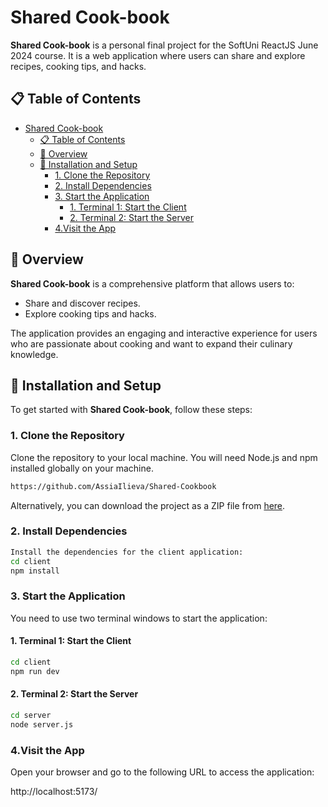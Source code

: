 # Shared Cook-book

**Shared Cook-book** is a personal final project for the SoftUni ReactJS June 2024 course. It is a web application where users can share and explore recipes, cooking tips, and hacks.

## 📋 Table of Contents

- [Shared Cook-book](#shared-cook-book)
  - [📋 Table of Contents](#-table-of-contents)
  - [📖 Overview](#-overview)
  - [🚀 Installation and Setup](#-installation-and-setup)
    - [1. Clone the Repository](#1-clone-the-repository)
    - [2. Install Dependencies](#2-install-dependencies)
    - [3. Start the Application](#3-start-the-application)
      - [1. Terminal 1: Start the Client](#1-terminal-1-start-the-client)
      - [2. Terminal 2: Start the Server](#2-terminal-2-start-the-server)
    - [4.Visit the App](#4visit-the-app)

## 📖 Overview

**Shared Cook-book** is a comprehensive platform that allows users to:

- Share and discover recipes.
- Explore cooking tips and hacks.

The application provides an engaging and interactive experience for users who are passionate about cooking and want to expand their culinary knowledge.

## 🚀 Installation and Setup

To get started with **Shared Cook-book**, follow these steps:

### 1. Clone the Repository

Clone the repository to your local machine. You will need Node.js and npm installed globally on your machine.

```bash
https://github.com/AssiaIlieva/Shared-Cookbook
```

Alternatively, you can download the project as a ZIP file from [here](https://github.com/AssiaIlieva/Shared-Cookbook/archive/refs/heads/main.zip).

### 2. Install Dependencies

```bash
Install the dependencies for the client application:
cd client
npm install
```

### 3. Start the Application

You need to use two terminal windows to start the application:

#### 1. Terminal 1: Start the Client

```bash
cd client
npm run dev
```

#### 2. Terminal 2: Start the Server

```bash
cd server
node server.js
```

### 4.Visit the App

Open your browser and go to the following URL to access the application:

http://localhost:5173/
